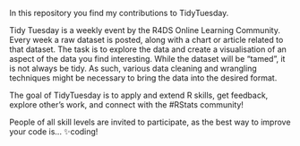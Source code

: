 In this repository you find my contributions to TidyTuesday.

Tidy Tuesday is a weekly event by the R4DS Online Learning Community.
Every week a raw dataset is posted, along with a chart or article related to that dataset. The task is to explore the data and create a visualisation of an aspect of the data you find interesting.
While the dataset will be “tamed”, it is not always be tidy. As such, various data cleaning and wrangling techniques might be necessary to bring the data into the desired format.

The goal of TidyTuesday is to apply and extend R skills, get feedback, explore other’s work, and connect with the #RStats community!

People of all skill levels are invited to participate, as the best way to improve your code is... ✨coding!
